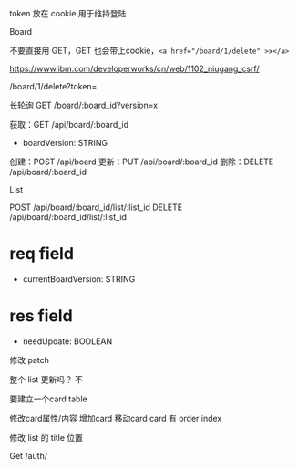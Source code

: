 token 放在 cookie 用于维持登陆




Board

不要直接用 GET，GET 也会带上cookie，`<a href="/board/1/delete" >x</a>`

https://www.ibm.com/developerworks/cn/web/1102_niugang_csrf/

/board/1/delete?token=

长轮询 GET /board/:board_id?version=x

获取：GET /api/board/:board_id
- boardVersion: STRING

创建：POST /api/board
更新：PUT /api/board/:board_id
删除：DELETE /api/board/:board_id
<!-- 部分更新：PATCH /tickets/12 -->

List

POST   /api/board/:board_id/list/:list_id
DELETE /api/board/:board_id/list/:list_id

# req field

- currentBoardVersion: STRING

# res field

- needUpdate: BOOLEAN

修改 patch

整个 list 更新吗？ 不

要建立一个card table

修改card属性/内容
增加card
移动card
card 有 order index

修改 list 的
title
位置

Get /auth/
